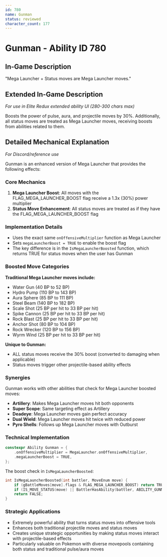 ```yaml
---
id: 780
name: Gunman
status: reviewed
character_count: 177
---
```


# Gunman - Ability ID 780

## In-Game Description
"Mega Launcher + Status moves are Mega Launcher moves."

## Extended In-Game Description
*For use in Elite Redux extended ability UI (280-300 chars max)*

Boosts the power of pulse, aura, and projectile moves by 30%. Additionally, all status moves are treated as Mega Launcher moves, receiving boosts from abilities related to them.

## Detailed Mechanical Explanation
*For Discord/reference use*

Gunman is an enhanced version of Mega Launcher that provides the following effects:

### Core Mechanics
1. **Mega Launcher Boost**: All moves with the FLAG_MEGA_LAUNCHER_BOOST flag receive a 1.3x (30%) power multiplier
2. **Status Move Enhancement**: All status moves are treated as if they have the FLAG_MEGA_LAUNCHER_BOOST flag

### Implementation Details
- Uses the exact same `onOffensiveMultiplier` function as Mega Launcher
- Sets `megaLauncherBoost = TRUE` to enable the boost flag
- The key difference is in the `IsMegaLauncherBoosted` function, which returns TRUE for status moves when the user has Gunman

### Boosted Move Categories
**Traditional Mega Launcher moves include:**
- Water Gun (40 BP to 52 BP)
- Hydro Pump (110 BP to 143 BP)
- Aura Sphere (85 BP to 111 BP)
- Steel Beam (140 BP to 182 BP)
- Scale Shot (25 BP per hit to 33 BP per hit)
- Spike Cannon (25 BP per hit to 33 BP per hit)
- Rock Blast (25 BP per hit to 33 BP per hit)
- Anchor Shot (80 BP to 104 BP)
- Rock Wrecker (120 BP to 156 BP)
- Wyrm Wind (25 BP per hit to 33 BP per hit)

**Unique to Gunman:**
- ALL status moves receive the 30% boost (converted to damaging when applicable)
- Status moves trigger other projectile-based ability effects

### Synergies
Gunman works with other abilities that check for Mega Launcher boosted moves:
- **Artillery**: Makes Mega Launcher moves hit both opponents
- **Super Scope**: Same targeting effect as Artillery
- **Deadeye**: Mega Launcher moves gain perfect accuracy
- **Dual Wield**: Mega Launcher moves hit twice with reduced power
- **Pyro Shells**: Follows up Mega Launcher moves with Outburst

### Technical Implementation
```cpp
constexpr Ability Gunman = {
    .onOffensiveMultiplier = MegaLauncher.onOffensiveMultiplier,
    .megaLauncherBoost = TRUE,
};
```

The boost check in `IsMegaLauncherBoosted`:
```cpp
int IsMegaLauncherBoosted(int battler, MoveEnum move) {
    if (gBattleMoves[move].flags & FLAG_MEGA_LAUNCHER_BOOST) return TRUE;
    if (IS_MOVE_STATUS(move) || BattlerHasAbility(battler, ABILITY_GUNMAN, FALSE)) return TRUE;
    return FALSE;
}
```

### Strategic Applications
- Extremely powerful ability that turns status moves into offensive tools
- Enhances both traditional projectile moves and status moves
- Creates unique strategic opportunities by making status moves interact with projectile-based effects
- Particularly valuable on Pokemon with diverse movepools containing both status and traditional pulse/aura moves